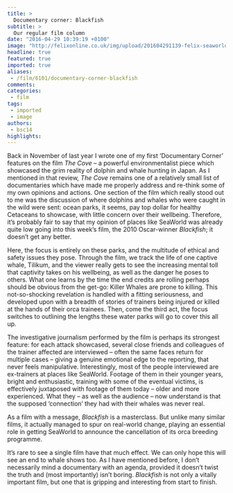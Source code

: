 ```yaml
---
title: >
  Documentary corner: Blackfish
subtitle: >
  Our regular film column
date: "2016-04-29 10:39:19 +0100"
image: "http://felixonline.co.uk/img/upload/201604291139-felix-seaworld.jpg"
headline: true
featured: true
imported: true
aliases:
 - /film/6101/documentary-corner-blackfish
comments:
categories:
 - film
tags:
 - imported
 - image
authors:
 - bsc14
highlights:
---
```


Back in November of last year I wrote one of my first ‘Documentary Corner’ features on the film _The Cove_ – a powerful environmentalist piece which showcased the grim reality of dolphin and whale hunting in Japan. As I mentioned in that review, _The Cove_ remains one of a relatively small list of documentaries which have made me properly address and re-think some of my own opinions and actions. One section of the film which really stood out to me was the discussion of where dolphins and whales who were caught in the wild were sent: ocean parks, it seems, pay top dollar for healthy Cetaceans to showcase, with little concern over their wellbeing. Therefore, it’s probably fair to say that my opinion of places like SeaWorld was already quite low going into this week’s film, the 2010 Oscar-winner _Blackfish_; it doesn’t get any better.

Here, the focus is entirely on these parks, and the multitude of ethical and safety issues they pose. Through the film, we track the life of one captive whale, Tilikum, and the viewer really gets to see the increasing mental toll that captivity takes on his wellbeing, as well as the danger he poses to others. What one learns by the time the end credits are rolling perhaps should be obvious from the get-go: Killer Whales are prone to killing. This not-so-shocking revelation is handled with a fitting seriousness, and developed upon with a breadth of stories of trainers being injured or killed at the hands of their orca trainees. Then, come the third act, the focus switches to outlining the lengths these water parks will go to cover this all up.

The investigative journalism performed by the film is perhaps its strongest feature: for each attack showcased, several close friends and colleagues of the trainer affected are interviewed – often the same faces return for multiple cases – giving a genuine emotional edge to the reporting, that never feels manipulative. Interestingly, most of the people interviewed are ex-trainers at places like SeaWorld. Footage of them in their younger years, bright and enthusiastic, training with some of the eventual victims, is effectively juxtaposed with footage of them today – older and more experienced. What they – as well as the audience – now understand is that the supposed ‘connection’ they had with their whales was never real.

As a film with a message, _Blackfish_ is a masterclass. But unlike many similar films, it actually managed to spur on real-world change, playing an essential role in getting SeaWorld to announce the cancellation of its orca breeding programme.

It’s rare to see a single film have that much effect. We can only hope this will see an end to whale shows too. As I have mentioned before, I don’t necessarily mind a documentary with an agenda, provided it doesn’t twist the truth and (most importantly) isn’t boring. _Blackfish_ is not only a vitally important film, but one that is gripping and interesting from start to finish.
